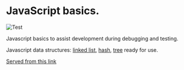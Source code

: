 # JavaScript basics.

![Test](https://github.com/philiprbrenan/javascript/workflows/Test/badge.svg)

Javascript basics to assist development during debugging and testing.

Javascript data structures: [linked list](https://en.wikipedia.org/wiki/Lint_(software)), [hash](https://en.wikipedia.org/wiki/Hash_table), [tree](https://en.wikipedia.org/wiki/Tree_(data_structure)) ready for use.

[Served from this link](http://prb.appaapps.com/js/basics.js)

